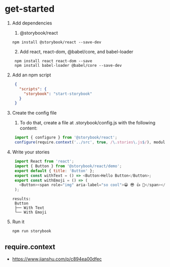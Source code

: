 # get-started

1. Add dependencies
   1. @storybook/react
   ```shell
   npm install @storybook/react --save-dev
   ```
   2. Add react, react-dom, @babel/core, and babel-loader
   ```shell
    npm install react react-dom --save
    npm install babel-loader @babel/core --save-dev 
   ```
2. Add an npm script
   ```json
    {
      "scripts": {
        "storybook": "start-storybook"
      }
    }
   ```
3. Create the config file
   1. To do that, create a file at .storybook/config.js with the following content:
   ```js
    import { configure } from '@storybook/react';
    configure(require.context('../src', true, /\.stories\.js$/), module);
   ```
4. Write your stories
   ```js
    import React from 'react';
    import { Button } from '@storybook/react/demo';
    export default { title: 'Button' };
    export const withText = () => <Button>Hello Button</Button>;
    export const withEmoji = () => (
      <Button><span role="img" aria-label="so cool">😀 😎 👍 💯</span></Button>
    );
   ```

   ~~~
   results:
    Button
    ├── With Text
    └── With Emoji
   ~~~
5. Run it
   ```shell
   npm run storybook
   ```

## require.context
- https://www.jianshu.com/p/c894ea00dfec
